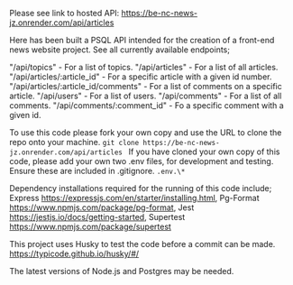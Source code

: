 Please see link to hosted API: https://be-nc-news-jz.onrender.com/api/articles

Here has been built a PSQL API intended for the creation of a front-end news website project.
See all currently available endpoints;

"/api/topics" - For a list of topics.
"/api/articles" - For a list of all articles.
"/api/articles/:article_id" - For a specific article with a given id number.
"/api/articles/:article_id/comments" - For a list of comments on a specific article.
"/api/users" - For a list of users.
"/api/comments" - For a list of all comments.
"/api/comments/:comment_id" - Fo a specific comment with a given id.

To use this code please fork your own copy and use the URL to clone the repo onto your machine. `git clone https://be-nc-news-jz.onrender.com/api/articles `
If you have cloned your own copy of this code, please add your own two .env files, for development and testing.
Ensure these are included in .gitignore. `.env.\*`

Dependency installations required for the running of this code include;
Express https://expressjs.com/en/starter/installing.html,
Pg-Format https://www.npmjs.com/package/pg-format,
Jest https://jestjs.io/docs/getting-started,
Supertest https://www.npmjs.com/package/supertest

This project uses Husky to test the code before a commit can be made. https://typicode.github.io/husky/#/

The latest versions of Node.js and Postgres may be needed.
